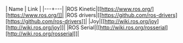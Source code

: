 

<p align="center">

| Name | Link |
|---+---|
|ROS Kinetic|[[https://www.ros.org/][https://www.ros.org/]]|
|ROS drivers|[[https://github.com/ros-drivers][https://github.com/ros-drivers]]|
|Joy|[[http://wiki.ros.org/joy][http://wiki.ros.org/joy]]|
|ROS Serial|[[http://wiki.ros.org/rosserial][http://wiki.ros.org/rosserial]]|

</p>
